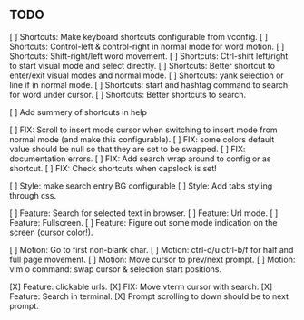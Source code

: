 ## TODO

[ ] Shortcuts: Make keyboard shortcuts configurable from vconfig.
[ ] Shortcuts: Control-left & control-right in normal mode for word motion.
[ ] Shortcuts: Shift-right/left word movement.
[ ] Shortcuts: Ctrl-shift left/right to start visual mode and select directly.
[ ] Shortcuts: Better shortcut to enter/exit visual modes and normal mode.
[ ] Shortcuts: yank selection or line if in normal mode. 
[ ] Shortcuts: start and hashtag command to search for word under cursor.
[ ] Shortcuts: Better shortcuts to search.

[ ] Add summery of shortcuts in help

[ ] FIX: Scroll to insert mode cursor when switching to insert mode from normal
    mode (and make this configurable).
[ ] FIX: some colors default value should be null so that they are set to be
    swapped.
[ ] FIX: documentation errors.
[ ] FIX: Add search wrap around to config or as shortcut.
[ ] FIX: Check shortcuts when capslock is set!

[ ] Style: make search entry BG configurable
[ ] Style: Add tabs styling through css.

[ ] Feature: Search for selected text in browser.
[ ] Feature: Url mode. 
[ ] Feature: Fullscreen.
[ ] Feature: Figure out some mode indication on the screen (cursor color!).

[ ] Motion: Go to first non-blank char.
[ ] Motion: ctrl-d/u ctrl-b/f for half and full page movement.
[ ] Motion: Move cursor to prev/next prompt.
[ ] Motion: vim o command: swap cursor & selection start positions.

[X] Feature: clickable urls.
[X] FIX: Move vterm cursor with search. 
[X] Feature: Search in terminal.
[X] Prompt scrolling to down should be to next prompt.
